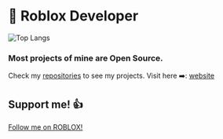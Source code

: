 # 📝 Roblox Developer
![Top Langs](https://github-readme-stats.vercel.app/api/top-langs/?username=ivadsiuls&layout=compact&theme=ambient_gradient)

### Most projects of mine are Open Source.

Check my [repositories](https://github.com/ivadsiuls?tab=repositories) to see my projects.
Visit here ➡️: [website](https://ivadsiuls.github.io)

## Support me! 👍

[Follow me on ROBLOX!](https://www.roblox.com/users/5048508312/profile)
